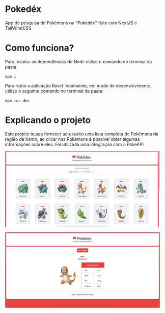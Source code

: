 # Pokedéx

App de pesquisa de Pokémons ou "Pokedéx" feito com NextJS e TailWindCSS

# Como funciona?

Para instalar as dependências do Node utilize o comando no terminal da pasta:
```
npm i
```

Para rodar a aplicação React localmente, em modo de desenvolvimento, utilize o seguinte comando no terminal da pasta:
```
npm run dev
```

# Explicando o projeto

Este projeto busca fornecer ao usuário uma lista completa de Pokémons da região de Kanto, ao clicar nos Pokémons é possível obter algumas informações sobre eles. Foi utilizada uma integração com a PokeAPI

![Imagem-aplicacao1](./public/images/img-app1.png)


![Imagem-aplicacao2](./public/images/img-app2.png)